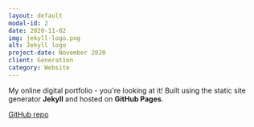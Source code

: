 ```yaml
---
layout: default
modal-id: 2
date: 2020-11-02
img: jekyll-logo.png
alt: Jekyll logo
project-date: November 2020
client: Generation
category: Website
---
```


My online digital portfolio - you're looking at it! Built using the static site generator **Jekyll** and hosted on **GitHub Pages**.

[GitHub repo](https://github.com/jacobcallear/jacobcallear.github.io)
